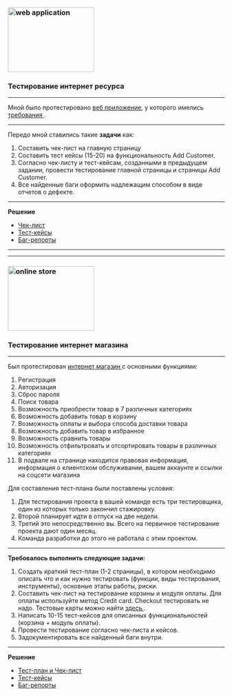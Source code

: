 ### <img src="https://iti.bsuir.by/files/specialties/WEB-%D0%94%D0%B8%D0%B7%D0%B0%D0%B9%D0%BD.png" title="web application" alt="web application" width="200" height="150"/> <br>
### Тестирование интернет ресурса
<hr>
<p>Мной было протестировано <a href="https://demo.guru99.com/telecom/index.html"> веб приложение</a>, у которого имелись <a href="https://docs.google.com/spreadsheets/d/17pDHGwkAFIrDY8UlfVdkKrw2lv6KFSYgS0cryyty1Fk/edit#gid=0">требования </a>.<br>
<hr>
<p> Передо мной ставились такие <strong>задачи</strong> как:</p> 
<ol>
 <li>Составить чек-лист на главную страницу</li>
 <li>Составить тест кейсы (15-20) на функциональность Add Customer.</li>
<li>Согласно чек-листу и тест-кейсам, созданными в предыдущем задании, провести тестирование главной страницы и страницы Add Customer.</li>
<li>Все найденные баги оформить надлежащим способом в виде отчетов о дефекте.</li>
</ol>
<hr>
<p><strong> Решение  </strong></p> 
<ul>
<li> <a href="https://github.com/Dzianis-Brahinets/Web-Testing/blob/87571263bf2151c38beb730db740659241936794/Testing%20Documentation-Check-list-%20GURU99TELECOM%20.xlsx">Чек-лист</a></li>
<li> <a href="https://github.com/Dzianis-Brahinets/Web-Testing/blob/5d6dfbd4e073d874ba6d5a60b905b9f6a3c8e776/Testing%20Documentation%20-%20Test%20Cases.pdf">Тест-кейсы</a></li>
<li> <a href="https://github.com/Dzianis-Brahinets/Web-Testing/blob/87571263bf2151c38beb730db740659241936794/Testing%20Documentation%20-Bag%20report.pdf">Баг-репорты</a></li>
</ul></p>
<hr>
<hr>

### <img src="https://websfera.by/assets/images/proactive.jpg" title="online store" alt="online store" width="200" height="150"/> <br>
### Тестирование интернет магазина
<hr>
<p>Был протестирован <a href="http://demowebshop.tricentis.com/"> интернет магазин </a> с основными функциями: 
<ol> <li>Регистрация</li>
<li>Авторизация</li>
<li>Сброс пароля</li>
<li>Поиск товара</li>
<li>Возможность приобрести товар в 7 различных категориях</li>
<li>Возможность добавить товар в корзину</li>
<li>Возможность оплаты и выбора способа доставки товара</li>
<li>Возможность добавить товар в избранное</li>
<li>Возможность сравнить товары</li>
<li>Возможность отфильтровать и отсортировать товары в различных категориях</li>
<li>В подвале на странице находится правовая информация, информация о клиентском обслуживании, вашем аккаунте и ссылки на соцсети магазина</li>
 </ol>
 <p>Для составления тест-плана были поставлены условия:
 <ol> <li> Для тестирования проекта в вашей команде есть три тестировщика, один из которых только закончил стажировку.</li>
 <li>Второй планирует идти в отпуск на две недели.</li>
 <li>Третий это непосредственно вы. Всего на первичное тестирование проекта дают один месяц.</li>
 <li>Команда разработки до этого не работала с этим проектом.</li></ol></p>
 <hr>
<p><strong>Требовалось выполнить следующие задачи:</strong>
 <ol>
 <li>Создать краткий тест-план (1-2 страницы), в котором необходимо описать что и как нужно тестировать (функции, виды тестирования, инструменты), основные этапы работы, риски.</li>
 <li>Составить чек-лист на тестирование корзины и модуля оплаты. Для оплаты используйте метод Credit card. Checkout тестировать не надо. Тестовые карты можно найти <a href="https://docs.assist.ru/pages/viewpage.action?pageId=5767473"> здесь </a>.</li>
<li>Написать 10-15 тест-кейсов для описанных функциональностей (корзина + модуль оплаты).</li>
<li>Провести тестирование согласно чек-листа и кейсов.</li>
<li>Задокументировать все найденный баги внутри.</li></ol></p>
<hr>
<p><strong> Решение  </strong></p> 
<ul>
<li> <a href="https://github.com/Dzianis-Brahinets/Web-Testing/blob/54a31d02501c1104f4f5191caab7cec24092f1ce/Web%20App%20Testing%20-Test%20plan-Check-list%20.xlsx">Тест-план и Чек-лист</a></li>
<li> <a href="https://github.com/Dzianis-Brahinets/Web-Testing/blob/54a31d02501c1104f4f5191caab7cec24092f1ce/Web%20App%20Testing%20-%20Test%20Cases.pdf">Тест-кейсы</a></li>
<li> <a href="https://github.com/Dzianis-Brahinets/Web-Testing/blob/54a31d02501c1104f4f5191caab7cec24092f1ce/Web%20App%20Testing-%20Bag%20reports%20.pdf">Баг-репорты</a></li>
</ul>